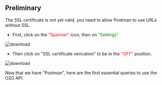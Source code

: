 ## Preliminary

The SSL certificate is not yet valid, you need to allow Postman to use URLs without SSL.

* First, click on the <span style="color:red">"Spanner"</span> icon, then on <span style="color:green">"Settings"</span>

![download](pics/settings.png)

* Then click on "SSL certificate verication" to be in the <span style="color:red">"OFF"</span> position.

![download](pics/SSL_OFF.png)

Now that we have "Postman", here are the first essential queries to use the O2G API.